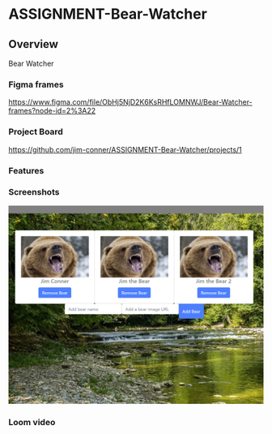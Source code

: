 # ASSIGNMENT-Bear-Watcher

## Overview 
Bear Watcher 
### Figma frames
https://www.figma.com/file/ObHj5NjD2K6KsRHfLOMNWJ/Bear-Watcher-frames?node-id=2%3A22

### Project Board
https://github.com/jim-conner/ASSIGNMENT-Bear-Watcher/projects/1

### Features
### Screenshots
![Bear Screencap](https://github.com/jim-conner/ASSIGNMENT-Bear-Watcher/blob/main/Bear-watcher.png)
### Loom video
